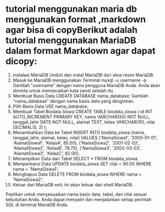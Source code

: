 # tutorial menggunakan maria db menggunakan format ,markdown agar bisa di copyBerikut adalah tutorial menggunakan MariaDB dalam format Markdown agar dapat dicopy:

1. Instalasi MariaDB
    Unduh dan instal MariaDB dari situs resmi MariaDB.
2. Masuk ke MariaDB menggunakan Terminal
   mysql -u username -p
   Gantilah "username" dengan nama pengguna MariaDB Anda.
   Anda akan diminta untuk memasukkan kata sandi setelah itu.
3. Membuat Basis Data
   CREATE DATABASE nama_database;
   Gantilah "nama_database" dengan nama basis data yang diinginkan.
4. Pilih Basis Data
   USE nama_database;
5. Membuat Tabel Biodata Siswa
    CREATE TABLE biodata_siswa (
    id INT AUTO_INCREMENT PRIMARY KEY,
    nama VARCHAR(50) NOT NULL,
    tanggal_lahir DATE NOT NULL,
    alamat TEXT,
    kelas VARCHAR(10),
    nilai DECIMAL(5, 2)
    );
6. Menambahkan Data ke Tabel
   INSERT INTO biodata_siswa (nama, tanggal_lahir, alamat, kelas, nilai)
VALUES
    ('NamaSiswa1', '2000-01-01', 'AlamatSiswa1', 'KelasA', 85.50),
    ('NamaSiswa2', '2001-02-02', 'AlamatSiswa2', 'KelasB', 78.75),
    ('NamaSiswa3', '2002-03-03', 'AlamatSiswa3', 'KelasC', 92.00);
7. Menampilkan Data dari Tabel
   SELECT * FROM biodata_siswa;
8. Memperbarui Data
   UPDATE biodata_siswa
   SET nilai = 90.00
   WHERE nama = 'NamaSiswa1';
9. Menghapus Data
   DELETE FROM biodata_siswa WHERE nama = 'NamaSiswa2';
10. Keluar dari MariaDB
   exit;
   Ini akan keluar dari shell MariaDB.


   Pastikan untuk menyesuaikan nama basis data, tabel, dan nilai sesuai kebutuhan Anda. Anda dapat menyalin dan menjalankan setiap perintah SQL di terminal MariaDB Anda.







